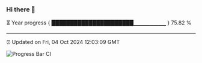 ### Hi there 👋

⏳ Year progress { ██████████████████████▁▁▁▁▁▁▁▁ } 75.82 %

---

⏰ Updated on Fri, 04 Oct 2024 12:03:09 GMT

![Progress Bar CI](https://github.com/EinsPommes/EinsPommes/blob/main/.github/workflows/main.yml)
